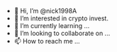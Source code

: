 - 👋 Hi, I’m @nick1998A
- 👀 I’m interested in crypto invest.
- 🌱 I’m currently learning ...
- 💞️ I’m looking to collaborate on ...
- 📫 How to reach me ...

<!---
nick1998A/nick1998A is a ✨ special ✨ repository because its `README.md` (this file) appears on your GitHub profile.
You can click the Preview link to take a look at your changes.
--->
